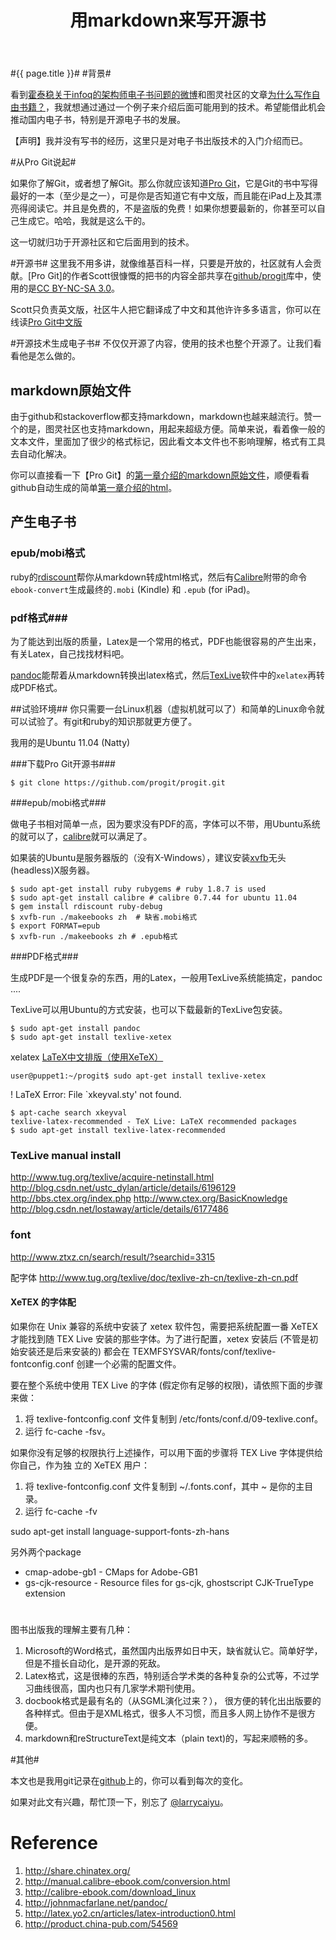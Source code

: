 ﻿---
layout: post
title: 用markdown来写开源书
---
#{{ page.title }}#
#背景#

看到[霍泰稳关于infoq的架构师电子书问题的微博](http://weibo.com/1404949082/xDeyDEaDq)和图灵社区的文章[为什么写作自由书籍？](http://www.ituring.com.cn/article/details/764)，我就想通过通过一个例子来介绍后面可能用到的技术。希望能借此机会推动国内电子书，特别是开源电子书的发展。

【声明】我并没有写书的经历，这里只是对电子书出版技术的入门介绍而已。

#从Pro Git说起#

如果你了解Git，或者想了解Git。那么你就应该知道[Pro Git](http://progit.org/)，它是Git的书中写得最好的一本（至少是之一），可是你是否知道它有中文版，而且能在iPad上及其漂亮得阅读它。并且是免费的，不是盗版的免费！如果你想要最新的，你甚至可以自己生成它。哈哈，我就是这么干的。

这一切就归功于开源社区和它后面用到的技术。

#开源书#
这里我不用多讲，就像维基百科一样，只要是开放的，社区就有人会贡献。[Pro Git]的作者Scott很慷慨的把书的内容全部共享在[github/progit](http://github.com/progit/progit)库中，使用的是[CC BY-NC-SA 3.0](http://creativecommons.org/licenses/by-nc-sa/3.0/us/)。

Scott只负责英文版，社区牛人把它翻译成了中文和其他许许多多语言，你可以在线读[Pro Git中文版](http://progit.org/book/zh/)

#开源技术生成电子书#
不仅仅开源了内容，使用的技术也整个开源了。让我们看看他是怎么做的。

## markdown原始文件 ##
由于github和stackoverflow都支持markdown，markdown也越来越流行。赞一个的是，图灵社区也支持markdown，用起来超级方便。简单来说，看着像一般的文本文件，里面加了很少的格式标记，因此看文本文件也不影响理解，格式有工具去自动化解决。

你可以直接看一下【Pro Git】的[第一章介绍的markdown原始文件](https://raw.github.com/progit/progit/master/zh/01-introduction/01-chapter1.markdown)，顺便看看github自动生成的简单[第一章介绍的html](https://github.com/progit/progit/blob/master/zh/01-introduction/01-chapter1.markdown)。

## 产生电子书 ##
### epub/mobi格式 ###
ruby的[rdiscount](https://github.com/rtomayko/rdiscount)帮你从markdown转成html格式，然后有[Calibre](calibre)附带的命令`ebook-convert`生成最终的`.mobi` (Kindle) 和 `.epub` (for iPad)。

### pdf格式###
为了能达到出版的质量，Latex是一个常用的格式，PDF也能很容易的产生出来，有关Latex，自己找找材料吧。

[pandoc](http://johnmacfarlane.net/pandoc/)能帮着从markdown转换出latex格式，然后[TexLive](http://www.tug.org/texlive/)软件中的`xelatex`再转成PDF格式。

##试验环境##
你只需要一台Linux机器（虚拟机就可以了）和简单的Linux命令就可以试验了。有git和ruby的知识那就更方便了。

我用的是Ubuntu 11.04 (Natty)

###下载Pro Git开源书###
    
	$ git clone https://github.com/progit/progit.git
	
###epub/mobi格式###

做电子书相对简单一点，因为要求没有PDF的高，字体可以不带，用Ubuntu系统的就可以了，[calibre](http://calibre-ebook.com/)就可以满足了。

如果装的Ubuntu是服务器版的（没有X-Windows），建议安装[xvfb](http://en.wikipedia.org/wiki/Xvfb)无头(headless)X服务器。

    $ sudo apt-get install ruby rubygems # ruby 1.8.7 is used
	$ sudo apt-get install calibre # calibre 0.7.44 for ubuntu 11.04
	$ gem install rdiscount ruby-debug 
	$ xvfb-run ./makeebooks zh  # 缺省.mobi格式
	$ export FORMAT=epub
	$ xvfb-run ./makeebooks zh # .epub格式
	
###PDF格式###

生成PDF是一个很复杂的东西，用的Latex，一般用TexLive系统能搞定，pandoc ....

TexLive可以用Ubuntu的方式安装，也可以下载最新的TexLive包安装。
    
    $ sudo apt-get install pandoc 
    $ sudo apt-get install texlive-xetex

xelatex [LaTeX中文排版（使用XeTeX）](http://linux-wiki.cn/wiki/LaTeX%E4%B8%AD%E6%96%87%E6%8E%92%E7%89%88%EF%BC%88%E4%BD%BF%E7%94%A8XeTeX%EF%BC%89)

    user@puppet1:~/progit$ sudo apt-get install texlive-xetex
	
! LaTeX Error: File `xkeyval.sty' not found.

	$ apt-cache search xkeyval
	texlive-latex-recommended - TeX Live: LaTeX recommended packages
	$ sudo apt-get install texlive-latex-recommended	
		
### TexLive manual install ###

http://www.tug.org/texlive/acquire-netinstall.html
http://blog.csdn.net/ustc_dylan/article/details/6196129
http://bbs.ctex.org/index.php
http://www.ctex.org/BasicKnowledge	
http://blog.csdn.net/lostaway/article/details/6177486
     
### font ##
http://www.ztxz.cn/search/result/?searchid=3315	 

配字体
http://www.tug.org/texlive/doc/texlive-zh-cn/texlive-zh-cn.pdf

#### XeTEX 的字体配 ####

如果你在 Unix 兼容的系统中安装了 xetex 软件包，需要把系统配置一番 XeTEX 才能找到随
TEX Live 安装的那些字体。为了进行配置，xetex 安装后 (不管是初始安装还是后来安装的) 都会在
TEXMFSYSVAR/fonts/conf/texlive-fontconfig.conf 创建一个必需的配置文件。

要在整个系统中使用 TEX Live 的字体 (假定你有足够的权限)，请依照下面的步骤来做：

 1. 将 texlive-fontconfig.conf 文件复制到 /etc/fonts/conf.d/09-texlive.conf。
 2. 运行 fc-cache -fsv。
 
如果你没有足够的权限执行上述操作，可以用下面的步骤将 TEX Live 字体提供给你自己，作为独
立的 XeTEX 用户：
 
 1. 将 texlive-fontconfig.conf 文件复制到 ~/.fonts.conf，其中 ~ 是你的主目录。
 2. 运行 fc-cache -fv

   sudo apt-get install language-support-fonts-zh-hans
   
另外两个package

   * cmap-adobe-gb1 - CMaps for Adobe-GB1
   * gs-cjk-resource - Resource files for gs-cjk, ghostscript CJK-TrueType extension
#


图书出版我的理解主要有几种：

 1. Microsoft的Word格式，虽然国内出版界如日中天，缺省就认它。简单好学，但是不擅长自动化，是开源的死敌。
 2. Latex格式，这是很棒的东西，特别适合学术类的各种复杂的公式等，不过学习曲线很高，国内也只有几家学术期刊使用。
 3. docbook格式是最有名的（从SGML演化过来？），
    很方便的转化出出版要的各种样式。但由于是XML格式，很多人不习惯，而且多人网上协作不是很方便。
 4. markdown和reStructureText是纯文本（plain text)的，写起来顺畅的多。
   
#其他#

本文也是我用git记录在[github](https://github.com/larrycai/larrycai.github.com)上的，你可以看到每次的变化。
    
如果对此文有兴趣，帮忙顶一下，别忘了 [@larrycaiyu](http://weibo.com/larrycaiyu)。
    
# Reference #
 1. http://share.chinatex.org/	
 2. http://manual.calibre-ebook.com/conversion.html
 3. http://calibre-ebook.com/download_linux
 4. http://johnmacfarlane.net/pandoc/
 5. http://latex.yo2.cn/articles/latex-introduction0.html
 6. http://product.china-pub.com/54569
